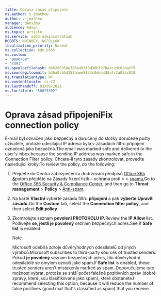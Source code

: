 ```yaml
---
title: Oprava zásad připojení
ms.author: v-jmathew
author: v-jmathew
manager: dansimp
audience: Admin
ms.topic: article
ms.service: o365-administration
ROBOTS: NOINDEX, NOFOLLOW
localization_priority: Normal
ms.collection: Adm_O365
ms.custom:
- "9000760"
- "7391"
ms.openlocfilehash: 0b6286350e706e493f6d30b7978aacedc02daff5
ms.sourcegitcommit: bd6a9cb5d357baee5134c0dea430afc2a035c810
ms.translationtype: MT
ms.contentlocale: cs-CZ
ms.lasthandoff: 03/09/2021
ms.locfileid: "50693302"
---
```

# <a name="fix-connection-policy"></a><span data-ttu-id="3b346-102">Oprava zásad připojení</span><span class="sxs-lookup"><span data-stu-id="3b346-102">Fix connection policy</span></span>

<span data-ttu-id="3b346-103">E-mail byl označen jako bezpečný a doručený do složky doručené pošty uživatele, protože odesílající IP adresa byla v zásadách filtru připojení označená jako bezpečná.</span><span class="sxs-lookup"><span data-stu-id="3b346-103">The email was marked safe and delivered to the user's inbox because the sending IP address was marked safe in the Connection Filter policy.</span></span> <span data-ttu-id="3b346-104">Chcete-li tyto zásady zkontrolovat, proveďte následující kroky:</span><span class="sxs-lookup"><span data-stu-id="3b346-104">To review the policy, do the following:</span></span>

1. <span data-ttu-id="3b346-105">Přejděte do Centra zabezpečení a dodržování předpisů [Office 365 &](https://go.microsoft.com/fwlink/p/?linkid=2077143)potom přejděte na Zásady řízení rizik – ochrana proti   >    >  [spamu.](https://go.microsoft.com/fwlink/?linkid=2101518)</span><span class="sxs-lookup"><span data-stu-id="3b346-105">Go to the [Office 365 Security & Compliance Center](https://go.microsoft.com/fwlink/p/?linkid=2077143), and then go to **Threat management** > **Policy** > [Anti-spam](https://go.microsoft.com/fwlink/?linkid=2101518).</span></span>
2. <span data-ttu-id="3b346-106">Na kartě **Vlastní** vyberte zásadu filtru **připojení** a pak **vyberte Upravit zásadu.**</span><span class="sxs-lookup"><span data-stu-id="3b346-106">On the **Custom** tab, select the **Connection filter policy**, and then select **Edit policy**.</span></span>
3. <span data-ttu-id="3b346-107">Zkontrolujte seznam **povolení PROTOKOLU IP.**</span><span class="sxs-lookup"><span data-stu-id="3b346-107">Review the **IP Allow** list.</span></span> <span data-ttu-id="3b346-108">Podívejte **se, jestli je povolený** seznam bezpečných adres.</span><span class="sxs-lookup"><span data-stu-id="3b346-108">See if **Safe list** is enabled.</span></span>

    > [!NOTE]
    > <span data-ttu-id="3b346-109">Microsoft odebírá zdroje důvěryhodných odesílatelů od jiných výrobců.</span><span class="sxs-lookup"><span data-stu-id="3b346-109">Microsoft subscribes to third-party sources of trusted senders.</span></span> <span data-ttu-id="3b346-110">Pokud **je povolený** seznam bezpečných adres, tito důvěryhodní odesílatelé se omylem označí jako spam.</span><span class="sxs-lookup"><span data-stu-id="3b346-110">If **Safe list** is enabled, these trusted senders aren't mistakenly marked as spam.</span></span> <span data-ttu-id="3b346-111">Doporučujeme tuto možnost vybrat, protože se sníží počet falešně pozitivních zpráv (dobré zprávy, které jsou klasifikované jako spam), které dostanete.</span><span class="sxs-lookup"><span data-stu-id="3b346-111">I recommend selecting this option, because it will reduce the number of false positives (good mail that's classified as spam) that you receive.</span></span>
